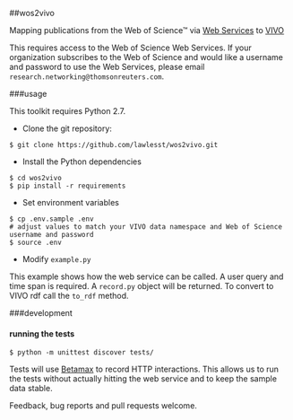 ##wos2vivo

Mapping publications from the Web of Science™ via [Web Services](http://ipscience-help.thomsonreuters.com/wosWebServicesLite/WebServicesLiteOverviewGroup/Introduction.html) to [VIVO](http://vivoweb.org)

This requires access to the Web of Science Web Services. If your organization subscribes to the Web of Science and would like a username and password to use the Web Services, please email `research.networking@thomsonreuters.com`.


###usage

This toolkit requires Python 2.7.

* Clone the git repository:

```
$ git clone https://github.com/lawlesst/wos2vivo.git
```

* Install the Python dependencies
```
$ cd wos2vivo
$ pip install -r requirements
```

* Set environment variables
```
$ cp .env.sample .env
# adjust values to match your VIVO data namespace and Web of Science username and password
$ source .env
```

* Modify `example.py`

This example shows how the web service can be called. A user query and time span is required.
A `record.py` object will be returned. To convert to VIVO rdf call the `to_rdf` method.

###development

#### running the tests
```
$ python -m unittest discover tests/
```

Tests will use [Betamax](http://betamax.readthedocs.org/en/latest/configuring.html) to record
HTTP interactions. This allows us to run the tests without actually hitting the web service and
to keep the sample data stable.

Feedback, bug reports and pull requests welcome.